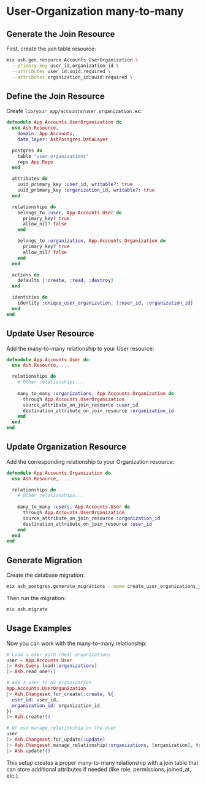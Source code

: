 # User-Organization many-to-many

## Generate the Join Resource

First, create the join table resource:

```sh
mix ash.gen.resource Accounts UserOrganization \
  --primary-key user_id,organization_id \
  --attributes user_id:uuid:required \
  --attributes organization_id:uuid:required \
```

## Define the Join Resource

Create `lib/your_app/accounts/user_organization.ex`:

```elixir
defmodule App.Accounts.UserOrganization do
  use Ash.Resource,
    domain: App.Accounts,
    data_layer: AshPostgres.DataLayer

  postgres do
    table "user_organizations"
    repo App.Repo
  end

  attributes do
    uuid_primary_key :user_id, writable?: true
    uuid_primary_key :organization_id, writable?: true
  end

  relationships do
    belongs_to :user, App.Accounts.User do
      primary_key? true
      allow_nil? false
    end

    belongs_to :organization, App.Accounts.Organization do
      primary_key? true
      allow_nil? false
    end
  end

  actions do
    defaults [:create, :read, :destroy]
  end

  identities do
    identity :unique_user_organization, [:user_id, :organization_id]
  end
end
```

## Update User Resource

Add the many-to-many relationship to your User resource:

```elixir
defmodule App.Accounts.User do
  use Ash.Resource, ...

  relationships do
    # Other relationships...
    
    many_to_many :organizations, App.Accounts.Organization do
      through App.Accounts.UserOrganization
      source_attribute_on_join_resource :user_id
      destination_attribute_on_join_resource :organization_id
    end
  end
end
```

## Update Organization Resource

Add the corresponding relationship to your Organization resource:

```elixir
defmodule App.Accounts.Organization do
  use Ash.Resource, ...

  relationships do
    # Other relationships...
    
    many_to_many :users, App.Accounts.User do
      through App.Accounts.UserOrganization
      source_attribute_on_join_resource :organization_id
      destination_attribute_on_join_resource :user_id
    end
  end
end
```

## Generate Migration

Create the database migration:

```sh
mix ash_postgres.generate_migrations --name create_user_organizations_join_table
```

Then run the migration:

```sh
mix ash.migrate
```

## Usage Examples

Now you can work with the many-to-many relationship:

```elixir
# Load a user with their organizations
user = App.Accounts.User
|> Ash.Query.load(:organizations)
|> Ash.read_one!()

# Add a user to an organization
App.Accounts.UserOrganization
|> Ash.Changeset.for_create(:create, %{
  user_id: user_id,
  organization_id: organization_id
})
|> Ash.create!()

# Or use manage_relationship on the User
user
|> Ash.Changeset.for_update(:update)
|> Ash.Changeset.manage_relationship(:organizations, [organization], type: :append)
|> Ash.update!()
```

This setup creates a proper many-to-many relationship with a join table that can store additional attributes if needed (like role, permissions, joined_at, etc.).
